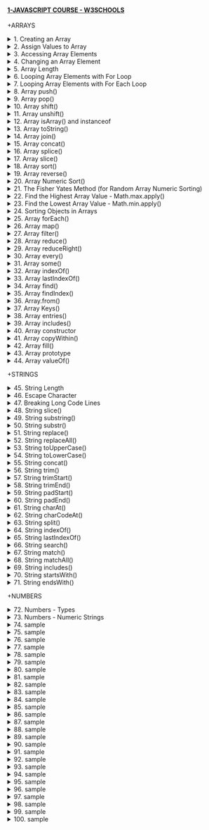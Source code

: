 #### [1-JAVASCRIPT COURSE - W3SCHOOLS](/courses/basics/1.md)

+ARRAYS

<details>
  <summary>1. Creating an Array</summary>

- Arrays are a special kind of objects, with numbered indexes.

- Arrays use numbered indexes, while objects use named indexes.

```js
const cars = ["Saab", "Volvo", "BMW"];
```

```js
const cars = new Array("Saab", "Volvo", "BMW");
```

```js
// [Saab,Volvo,BMW]
```

</details>

<details>
  <summary>2. Assign Values to Array</summary>

```js
const cars = [];
cars[0] = "Saab";
cars[1] = "Volvo";
cars[2] = "BMW";
```

```js
// [Saab,Volvo,BMW]
```

</details>

<details>
  <summary>3. Accessing Array Elements</summary>

```js
const cars = ["Saab", "Volvo", "BMW"];
let car = cars[0];
```

```js
// Saab
```

</details>

<details>
  <summary>4. Changing an Array Element</summary>

```js
const cars = ["Saab", "Volvo", "BMW"];
cars[0] = "Opel";
```

```js
// [Opel,Volvo,BMW]
```

</details>

<details>
  <summary>5. Array Length</summary>

```js
const fruits = ["Banana", "Orange", "Apple", "Mango"];
let length = fruits.length;
```

Accessing the First Array Element:

```js
const fruits = ["Banana", "Orange", "Apple", "Mango"];
let fruit = fruits[0];
```

Accessing the Last Array Element:

```js
const fruits = ["Banana", "Orange", "Apple", "Mango"];
let fruit = fruits[fruits.length - 1];
```

</details>

<details>
  <summary>6. Looping Array Elements with For Loop</summary>

```js
const fruits = ["Banana", "Orange", "Apple", "Mango"];
let fLen = fruits.length;

let text = "<ul>";
for (let i = 0; i < fLen; i++) {
  text += "<li>" + fruits[i] + "</li>";
}
text += "</ul>";
```

```js
// Banana
// Orange
// Apple
// Mango
```

</details>

<details>
  <summary>7. Looping Array Elements with For Each Loop</summary>

```js
const fruits = ["Banana", "Orange", "Apple", "Mango"];
let fLen = fruits.length;

let text = "<ul>";
for (let i = 0; i < fLen; i++) {
  text += "<li>" + fruits[i] + "</li>";
}
text += "</ul>";
```

```js
// Banana
// Orange
// Apple
// Mango
```

</details>

<details>
  <summary>8. Array push()</summary>

- The push() method adds a new element to an array (at the end).

- The push() method returns the new array length.

```js
const fruits = ["Banana", "Orange", "Apple", "Mango"];
document.getElementById("demo1").innerHTML = fruits.push("Kiwi");
document.getElementById("demo2").innerHTML = fruits;
```

```js
// 5
// [Banana,Orange,Apple,Mango,Kiwi]
```

```js
const fruits = ["Banana", "Orange", "Apple"];
fruits[fruits.length] = "Lemon"; // Adds "Lemon" to fruits
```

```js
// [Banana,Orange,Apple,Lemon]
```

</details>

<details>
  <summary>9. Array pop()</summary>

- The pop() method removes the last element from an array.

- The pop() method returns the value that was "popped out".

```js
const fruits = ["Banana", "Orange", "Apple", "Mango"];
document.getElementById("demo1").innerHTML = fruits.pop();
document.getElementById("demo2").innerHTML = fruits;
```

```js
// Mango
// [Banana,Orange,Apple]
```

</details>

<details>
  <summary>10. Array shift()</summary>

- The shift() method removes the first array element and "shifts" all other elements to a lower index.

- Shifting is equivalent to popping, but working on the first element instead of the last.

- The shift() method returns the value that was "shifted out".

```js
const fruits = ["Banana", "Orange", "Apple", "Mango"];
document.getElementById("demo1").innerHTML = fruits.shift();
document.getElementById("demo2").innerHTML = fruits;
```

```js
// Banana
// [Orange,Apple,Mango]
```

</details>

<details>
  <summary>11. Array unshift()</summary>

- The unshift() method adds a new element to an array (at the beginning), and "unshifts" older elements.

- The unshift() method returns the new array length.

```js
const fruits = ["Banana", "Orange", "Apple", "Mango"];
document.getElementById("demo1").innerHTML = fruits.unshift("Lemon");
document.getElementById("demo2").innerHTML = fruits;
```

```js
// 5
// [Lemon,Banana,Orange,Apple,Mango]
```

</details>

<details>
  <summary>12. Array isArray() and instanceof</summary>

The isArray Method returns true if an object is an Array:

```js
const fruits = ["Banana", "Orange", "Apple"];
Array.isArray(fruits);
```

```js
// true
```

The instanceof operator returns true if an object is created by a given constructor:

```js
const fruits = ["Banana", "Orange", "Apple"];

fruits instanceof Array;
```

```js
// true
```

</details>

<details>
  <summary>13. Array toString()</summary>

The JavaScript method toString() converts an array to a string of (comma separated) array values.

```js
const fruits = ["Banana", "Orange", "Apple", "Mango"];
document.getElementById("demo").innerHTML = fruits.toString();
```

```js
// Banana,Orange,Apple,Mango
```

</details>

<details>
  <summary>14. Array join()</summary>

- The join() method also joins all array elements into a string.

- It behaves just like toString(), but in addition you can specify the separator.

```js
const fruits = ["Banana", "Orange", "Apple", "Mango"];
document.getElementById("demo").innerHTML = fruits.join(" * ");
```

```js
// Banana * Orange * Apple * Mango
```

</details>

<details>
  <summary>15. Array concat()</summary>

- The concat() method creates a new array by merging (concatenating) existing arrays.

- The concat() method can take any number of array arguments.

- The concat() method concatenates (joins) two or more arrays.

- The concat() method returns a new array, containing the joined arrays.

- The concat() method does not change the existing arrays.
- Syntax:

```js
array1.concat(array2, array3, ..., arrayX)
```

```js
const myGirls = ["Cecilie", "Lone"];
const myBoys = ["Emil", "Tobias", "Linus"];
const myChildren = myGirls.concat(myBoys);
```

```js
// [Cecilie,Lone,Emil,Tobias,Linus]
```

```js
const arr1 = ["Cecilie", "Lone"];
const arr2 = ["Emil", "Tobias", "Linus"];
const arr3 = ["Robin", "Morgan"];
const myChildren = arr1.concat(arr2, arr3);
```

```js
// [Cecilie,Lone,Emil,Tobias,Linus,Robin,Morgan]
```

```js
const arr1 = ["Emil", "Tobias", "Linus"];
const myChildren = arr1.concat("Peter");
```

```js
// [Emil,Tobias,Linus,Peter]
```

</details>

<details>
  <summary>16. Array splice()</summary>

- The splice() method adds new items to an array.

- he first parameter (2) defines the position where new elements should be added (spliced in).

- The second parameter (0) defines how many elements should be removed.

- The rest of the parameters ("Lemon" , "Kiwi") define the new elements to be added.

- The splice() method returns an array with the deleted items.

```js
const fruits = ["Banana", "Orange", "Apple", "Mango"];
fruits.splice(2, 0, "Lemon", "Kiwi");
```

```js
// [Banana,Orange,Lemon,Kiwi,Apple,Mango]
```

```js
const fruits = ["Banana", "Orange", "Apple", "Mango"];
let removed = fruits.splice(2, 2, "Lemon", "Kiwi");
document.getElementById("demo").innerHTML = "Removed Items: " + removed;
```

```js
// Removed Items:
// [Apple,Mango]
```

```js
const fruits = ["Banana", "Orange", "Apple", "Mango"];
fruits.splice(0, 1);
```

```js
// [Orange,Apple,Mango]
```

</details>

<details>
  <summary>17. Array slice()</summary>

- The slice() method slices out a piece of an array into a new array.

- This example slices out a part of an array starting from array element 1 ("Orange").
  The slice() method creates a new array.

- The slice() method does not remove any elements from the source array.

- The slice() method can take two arguments like slice(1, 3).

- The method then selects elements from the start argument, and up to (but not including) the end argument.

```js
const fruits = ["Banana", "Orange", "Lemon", "Apple", "Mango"];
const citrus = fruits.slice(1);
```

```js
// [Orange,Lemon,Apple,Mango]
```

```js
const fruits = ["Banana", "Orange", "Lemon", "Apple", "Mango"];
const citrus = fruits.slice(3);
```

```js
// [Apple,Mango]
```

```js
const fruits = ["Banana", "Orange", "Lemon", "Apple", "Mango"];
const citrus = fruits.slice(1, 3);
```

```js
// [Orange,Lemon]
```

</details>

<details>
  <summary>18. Array sort()</summary>

The sort() method sorts an array alphabetically.

```js
const fruits = ["Banana", "Orange", "Apple", "Mango"];
fruits.sort();
```

```js
// [Apple,Banana,Mango,Orange]
```

</details>

<details>
  <summary>19. Array reverse()</summary>

- The reverse() method reverses the elements in an array.

- You can use it to sort an array in descending order.

```js
const fruits = ["Banana", "Orange", "Apple", "Mango"];
fruits.sort();
fruits.reverse();
```

```js
// [Orange,Mango,Banana,Apple]
```

</details>

<details>
  <summary>20. Array Numeric Sort()</summary>

- By default, the sort() function sorts values as strings.

- This works well for strings ("Apple" comes before "Banana").

- However, if numbers are sorted as strings, "25" is bigger than "100", because "2" is bigger than "1".

- Because of this, the sort() method will produce incorrect result when sorting numbers.

- You can fix this by providing a compare function.

- The purpose of the compare function is to define an alternative sort order.

- The compare function should return a negative, zero, or positive value, depending on the arguments.

- When the sort() function compares two values, it sends the values to the compare function, and sorts the values according to the returned (negative, zero, positive) value.

- If the result is negative, a is sorted before b.

- If the result is positive, b is sorted before a.

- If the result is 0, no changes are done with the sort order of the two values.

```js
const points = [40, 100, 1, 5, 25, 10];
points.sort(function (a, b) {
  return a - b;
}); //Sort ascending
```

```js
// [1,5,10,25,40,100]
```

```js
const points = [40, 100, 1, 5, 25, 10];
points.sort(function (a, b) {
  return b - a;
}); //Sort descending
```

```js
// [100,40,25,10,5,1]
```

</details>

<details>
  <summary>21. The Fisher Yates Method (for Random Array Numeric Sorting)</summary>

- The random implementation for array.sort() is not accurate.

- It will favor some numbers over the others.

- The most popular correct method, is called the Fisher Yates shuffle, and was introduced in data science as early as 1938!

- In JavaScript the method can be translated to this.

```js
const points = [40, 100, 1, 5, 25, 10];

for (let i = points.length - 1; i > 0; i--) {
  let j = Math.floor(Math.random() * (i + 1));
  let k = points[i];
  points[i] = points[j];
  points[j] = k;
}
```

```js
// [10,100,5,1,40,25]
```

The random implementation for array.sort():

```js
const points = [40, 100, 1, 5, 25, 10];
points.sort(function () {
  return 0.5 - Math.random();
});
```

</details>

<details>
  <summary>22. Find the Highest Array Value - Math.max.apply()</summary>

- There are no built-in functions for finding the max or min value in an array.

- However, after you have sorted an array, you can use the index to obtain the highest and lowest values.

- Sorting a whole array is a very inefficient method if you only want to find the highest (or lowest) value.

- You can use Math.max.apply to find the highest number in an array.

- Math.max.apply(null, [1, 2, 3]) is equivalent to Math.max(1, 2, 3).

```js
const points = [40, 100, 1, 5, 25, 10];
points.sort(function (a, b) {
  return a - b;
});
points[0];
// now points[0] contains the lowest value
// and points[points.length-1] contains the highest value
```

```js
const points = [40, 100, 1, 5, 25, 10];
Math.max.apply(null, points);
```

```js
// 100
```

Find Max "home made" method:

```js
function myArrayMax(arr) {
  let len = arr.length;
  let max = -Infinity;
  while (len--) {
    if (arr[len] > max) {
      max = arr[len];
    }
  }
  return max;
}
```

</details>

<details>
  <summary>23. Find the Lowest Array Value - Math.min.apply()</summary>

- There are no built-in functions for finding the max or min value in an array.

- However, after you have sorted an array, you can use the index to obtain the highest and lowest values.

- Sorting a whole array is a very inefficient method if you only want to find the highest (or lowest) value.

- You can use Math.min.apply to find the lowest number in an array.

- Math.min.apply(null, [1, 2, 3]) is equivalent to Math.min(1, 2, 3).

```js
const points = [40, 100, 1, 5, 25, 10];
points.sort(function (a, b) {
  return b - a;
});
points[0];
// now points[0] contains the highest value
// and points[points.length-1] contains the lowest value
```

```js
const points = [40, 100, 1, 5, 25, 10];
Math.min.apply(null, points);
```

```js
// 1
```

Find Min "home made" method:

```js
function myArrayMin(arr) {
  let len = arr.length;
  let min = Infinity;
  while (len--) {
    if (arr[len] < min) {
      min = arr[len];
    }
  }
  return min;
}
```

</details>

<details>
  <summary>24. Sorting Objects in Arrays</summary>

- JavaScript arrays often contain objects.

- Even if objects have properties of different data types, the sort() method can be used to sort the array.

- The solution is to write a compare function to compare the property values.

- Comparing string properties is a little more complex:

```js
const cars = [
  { type: "Volvo", year: 2016 },
  { type: "Saab", year: 2001 },
  { type: "BMW", year: 2010 },
];

cars.sort(function (a, b) {
  return a.year - b.year;
});
```

```js
// [
//   { type: "Saab", year: 2001 },
//   { type: "BMW", year: 2010 },
//   { type: "Volvo", year: 2016 },
// ];
```

```js
const cars = [
  { type: "Volvo", year: 2016 },
  { type: "Saab", year: 2001 },
  { type: "BMW", year: 2010 },
];

cars.sort(function (a, b) {
  let x = a.type.toLowerCase();
  let y = b.type.toLowerCase();
  if (x < y) {
    return -1;
  }
  if (x > y) {
    return 1;
  }
  return 0;
});
```

```js
// [
//   { type: "BMW", year: 2010 },
//   { type: "Saab", year: 2001 },
//   { type: "Volvo", year: 2016 },
// ];
```

</details>

<details>
  <summary>25. Array forEach()</summary>

The forEach() method calls a function (a callback function) once for each array element.<br>

Note that the function takes 3 arguments:

- The item value
- he item index
- The array itself

The example uses only the value parameter.

```js
const numbers = [45, 4, 9, 16, 25];
let txt = "";
numbers.forEach(myFunction);

function myFunction(value, index, array) {
  txt += value + "";
}
```

```js
// 45
// 4
// 9
// 16
// 25
```

</details>

<details>
  <summary>26. Array map()</summary>

- The map() method creates a new array by performing a function on each array element.

- The map() method does not execute the function for array elements without values.

- The map() method does not change the original array.

- This example multiplies each array value by 2.

Note that the function takes 3 arguments:

- The item value
- The item index
- The array itself

When a callback function uses only the value parameter, the index and array parameters can be omitted.

```js
const numbers1 = [45, 4, 9, 16, 25];
const numbers2 = numbers1.map(myFunction);

function myFunction(value, index, array) {
  return value * 2;
}
```

```js
// [90,8,18,32,50]
```

</details>

<details>
  <summary>27. Array filter()</summary>

- The filter() method creates a new array with array elements that pass a test.

- This example creates a new array from elements with a value larger than 18.

Note that the function takes 3 arguments:

- The item value
- The item index
- The array itself

- In the example, the callback function does not use the index and array parameters, so they can be omitted.

- The filter() method creates a new array filled with elements that pass a test provided by a function.

- The filter() method does not execute the function for empty elements.

- The filter() method does not change the original array.

Syntax:

- function() - (Required) A function to run for each array element.
- currentValue - (Required) The value of the current element.
- index - (Optional) The index of the current element.
- arr - (Optional) The array of the current element.
- thisValue - (Optional) Default undefined. A value passed to the function as its this value.

```js
array.filter(function(currentValue, index, arr), thisValue)
```

```js
const numbers = [45, 4, 9, 16, 25];
const over18 = numbers.filter(myFunction);

function myFunction(value, index, array) {
  return value > 18;
}
```

```js
// [45,25]
```

</details>

<details>
  <summary>28. Array reduce()</summary>

- The reduce() method runs a function on each array element to produce (reduce it to) a single value.

- The reduce() method works from left-to-right in the array.

- The reduce() method does not reduce the original array.

- The example finds the sum of all numbers in an array.

Note that the function takes 4 arguments:

- The total (the initial value / previously returned value)
- The item value
- The item index
- The array itself

The example does not use the index and array parameters.

```js
const numbers = [45, 4, 9, 16, 25];
let sum = numbers.reduce(myFunction);

function myFunction(total, value, index, array) {
  return total + value;
}
```

```js
// 99
```

The reduce() method can accept an initial value:

```js
const numbers = [45, 4, 9, 16, 25];
let sum = numbers.reduce(myFunction, 100);

function myFunction(total, value) {
  return total + value;
}
```

```js
// 199
```

</details>

<details>
  <summary>29. Array reduceRight()</summary>

- The reduceRight() method runs a function on each array element to produce (reduce it to) a single value.

- The reduceRight() works from right-to-left in the array.

- The reduceRight() method does not reduce the original array.

- The example finds the sum of all numbers in an array.

Note that the function takes 4 arguments:

- The total (the initial value / previously returned value)
- The item value
- The item index
- The array itself

The example above does not use the index and array parameters.

```js
const numbers = [45, 4, 9, 16, 25];
let sum = numbers.reduceRight(myFunction);

function myFunction(total, value, index, array) {
  return total + value;
}
```

```js
// 99
```

</details>

<details>
  <summary>30. Array every()</summary>

- The every() method checks if all array values pass a test.

- This example checks if all array values are larger than 18.

Note that the function takes 3 arguments:

- The item value
- The item index
- The array itself

- When a callback function uses the first parameter only (value), the other parameters can be omitted.

- The every() method executes a function for each array element.

- The every() method returns true if the function returns true for all elements.

- The every() method returns false if the function returns false for one element.

- The every() method does not execute the function for empty elements.

- The every() method does not change the original array.

Syntax:

- function() - (Required) A function to be run for each element in the array.
- currentValue - (Required) The value of the current element.
- index - (Optional) The index of the current element.
- arr - (Optional) The array of the current element.
- thisValue - (Optional) Default undefined. A value passed to the function as its this value.

```js
array.every(function(currentValue, index, arr), thisValue)
```

```js
const numbers = [45, 4, 9, 16, 25];
let allOver18 = numbers.every(myFunction);

function myFunction(value, index, array) {
  return value > 18;
}
```

```js
//  false
```

</details>

<details>
  <summary>31. Array some()</summary>

- The some() method checks if some array values pass a test.

- This example checks if some array values are larger than 18.

Note that the function takes 3 arguments:

- The item value
- The item index
- The array itself

```js
const numbers = [45, 4, 9, 16, 25];
let someOver18 = numbers.some(myFunction);

function myFunction(value, index, array) {
  return value > 18;
}
```

```js
// true
```

</details>

<details>
  <summary>32. Array indexOf()</summary>

- The indexOf() method searches an array for an element value and returns its position.

- The first item has position 0, the second item has position 1, and so on.

Syntax:

- item - (Required) The item to search for.
- start - (Optional) Where to start the search.

Negative values will start at the given position counting from the end, and search to the end.

- Array.indexOf() returns -1 if the item is not found.
- If the item is present more than once, it returns the position of the first occurrence.

```js
array.indexOf(item, start);
```

```js
const fruits = ["Apple", "Orange", "Apple", "Mango"];
fruits.indexOf("Apple");
```

```js
// 0
```

</details>

<details>
  <summary>33. Array lastIndexOf()</summary>

- Array.lastIndexOf() is the same as Array.indexOf(), but returns the position of the last occurrence of the specified element.

Syntax:

- item - (Required) The item to search for.
- start - (Optional) Where to start the search.

Negative values will start at the given position counting from the end, and search to the beginning.

```js
array.lastIndexOf(item, start);
```

```js
const fruits = ["Apple", "Orange", "Apple", "Mango"];
fruits.lastIndexOf("Apple");
```

```js
// 2
```

</details>

<details>
  <summary>34. Array find()</summary>

- The find() method returns the value of the first array element that passes a test function.

- The example finds (returns the value of) the first element that is larger than 18.

Note that the function takes 3 arguments:

- The item value
- The item index
- The array itself

```js
const numbers = [4, 9, 16, 25, 29];
let first = numbers.find(myFunction);

function myFunction(value, index, array) {
  return value > 18;
}
```

```js
//  25
```

</details>

<details>
  <summary>35. Array findIndex()</summary>

- The findIndex() method returns the index of the first array element that passes a test function.

- This example finds the index of the first element that is larger than 18.

Note that the function takes 3 arguments:

- The item value
- The item index
- The array itself

```js
const numbers = [4, 9, 16, 25, 29];
let first = numbers.findIndex(myFunction);

function myFunction(value, index, array) {
  return value > 18;
}
```

```js
//  3
```

</details>

<details>
  <summary>36. Array.from()</summary>

- The Array.from() method returns an Array object from any object with a length property or any iterable object.

- For Example, Create an Array from a String.

```js
Array.from("ABCDEFG");
```

```js
// [A,B,C,D,E,F,G]
```

</details>

<details>
  <summary>37. Array Keys()</summary>

- The Array.keys() method returns an Array Iterator object with the keys of an array.

- For Example, Create an Array Iterator object, containing the keys of the array.

```js
const fruits = ["Banana", "Orange", "Apple", "Mango"];
const keys = fruits.keys();

for (let x of keys) {
  text += x + "";
}
```

```js
// 0
// 1
// 2
// 3
```

</details>

<details>
  <summary>38. Array entries()</summary>

- The entries() method returns an Array Iterator object with key/value pairs.

- The entries() method does not change the original array.

Syntax:

```js
array.entries();
```

```js
const fruits = ["Banana", "Orange", "Apple", "Mango"];
const f = fruits.entries();

for (let x of f) {
  document.getElementById("demo").innerHTML += x;
}
```

```js
// [0, "Banana"]
// [1, "Orange"]
// [2, "Apple"]
// [3, "Mango"]
```

</details>

<details>
  <summary>39. Array includes()</summary>

- Array.includes() allows us to check if an element is present in an array (including NaN, unlike indexOf).

- Array.includes() allows to check for NaN values. Unlike Array.indexOf().

Syntax:

```js
array.includes(search - item);
```

```js
const fruits = ["Banana", "Orange", "Apple", "Mango"];
fruits.includes("Mango");
```

```js
// true
```

</details>

<details>
  <summary>40. Array constructor</summary>

- The constructor property returns the function that created the Array prototype.

- For JavaScript arrays the constructor property returns:

```js
array.constructor;-
```

```js
const fruits = ["Banana", "Orange", "Apple", "Mango"];
let text = fruits.constructor;
```

```js
// function Array() { [native code] }
```

</details>

<details>
  <summary>41. Array copyWithin()</summary>

- The copyWithin() method copies array elements to another position in the array.

- The copyWithin() method overwrites the existing values.

- The copyWithin() method does not add items to the array.

## Syntax:

- target - (Required) The index (position) to copy the elements to.
- start - (Optional) The start index (position). Default is 0.
- end - (Optional) The end index (position). Default is the array length.

```js
array.copyWithin(target, start, end);
```

```js
const fruits = ["Banana", "Orange", "Apple", "Mango"];
fruits.copyWithin(2, 0);
```

```js
// [Banana, Orange, Banana, Orange];
```

```js
const fruits = ["Banana", "Orange", "Apple", "Mango", "Kiwi", "Papaya"];
fruits.copyWithin(2, 0, 2);
```

```js
// [Banana, Orange, Banana, Orange, Kiwi, Papaya];
```

</details>

<details>
  <summary>42. Array fill()</summary>

- The fill() method fills specified elements in an array with a value.

- The fill() method overwrites the original array.

- Start and end position can be specified. If not, all elements will be filled.

Syntax:

- value - (Required) The value to fill in.
- start - (Optional) The start index (position). Default is 0.
- end - (Optional) The stop index (position). Default is array length.

```js
array.fill(value, start, end);
```

```js
const fruits = ["Banana", "Orange", "Apple", "Mango"];
fruits.fill("Kiwi");
```

```js
// [Kiwi, Kiwi, Kiwi, Kiwi];
```

```js
const fruits = ["Banana", "Orange", "Apple", "Mango"];
fruits.fill("Kiwi", 2, 4);
```

```js
// [Banana, Orange, Kiwi, Kiwi];
```

</details>

<details>
  <summary>43. Array prototype</summary>

- prototype allows you to add new properties and methods to arrays.

- prototype is a property available with all JavaScript objects.

- You are not advised to change the prototype of an object that you do not control.

- You should not change the prototype of built in JavaScript datatypes.

- The JavaScript prototype property allows you to add new properties to objects.

Syntax:

```js
Array.prototype.name = value;
```

```js
function Person(first, last, age, eyecolor) {
  this.firstName = first;
  this.lastName = last;
  this.eyeColor = eyecolor;
}
const myFather = new Person("John", "Doe", "blue");
const myMother = new Person("Sally", "Rally", "green");

Person.prototype.nationality = "English";

document.getElementById("demo").innerHTML =
  "My father is " +
  myFather.nationality +
  "" +
  "My mother is " +
  myMother.nationality;
```

```js
// My father is English
// My mother is English
```

</details>

<details>
  <summary>44. Array valueOf()</summary>

- The valueOf() method returns the array itself.

- The valueOf() method does not change the original array.

- fruits.valueOf() returns the same as fruits.

Syntax:

```js
array.valueOf();
```

```js
const fruits = ["Banana", "Orange", "Apple", "Mango"];
const myArray = fruits.valueOf();
```

```js
// [Banana, Orange, Apple, Mango];
```

</details>

+STRINGS

<details>
  <summary>45. String Length</summary>
To find the length of a string, use the built-in length property.

```js
let text = "ABCDEFGHIJKLMNOPQRSTUVWXYZ";
let length = text.length;
```

```js
// 26
```

</details>

<details>
  <summary>46. Escape Character</summary>

- The backslash (\) escape character turns special characters into string characters.
- The sequence \" inserts a double quote in a string.
- The sequence \\ inserts a backslash in a string.

```js
let text = 'We are the so-called "Vikings" from the north.';
```

```js
// We are the so-called "Vikings" from the north.
```

```js
let text = "The character \\ is called backslash.";
```

```js
// The character \ is called backslash.
```

</details>

<details>
  <summary>47. Breaking Long Code Lines</summary>
For best readability, programmers often like to avoid code lines longer than 80 characters.

- If a JavaScript statement does not fit on one line, the best place to break it is after an operator.

- You can also break up a code line within a text string with a single backslash.

- A safer way to break up a string, is to use string addition.

```js
// document.getElementById("demo").innerHTML = "Hello " +
// "Dolly!";
```

```js
// document.getElementById("demo").innerHTML = "Hello \
// Dolly!";
```

</details>

<details>
  <summary>48. String slice()</summary>
slice() extracts a part of a string and returns the extracted part in a new string.

- The method takes 2 parameters: start position, and end position (end not included).

- If you omit the second parameter, the method will slice out the rest of the string.

- If a parameter is negative, the position is counted from the end of the string.

Syntax:

```js
slice(start, end);
```

```js
let text = "Apple, Banana, Kiwi";
let part = text.slice(7, 13);
```

```js
// Banana
```

```js
let text = "Apple, Banana, Kiwi";
let part = text.slice(7);
```

```js
// Banana, Kiwi
```

```js
let text = "Apple, Banana, Kiwi";
let part = text.slice(-12);
```

```js
// Banana, Kiwi
```

```js
let text = "Apple, Banana, Kiwi";
let part = text.slice(-12, -6);
```

```js
// Banana
```

</details>

<details>
  <summary>49. String substring()</summary>
substring() is similar to slice().

- The difference is that start and end values less than 0 are treated as 0 in substring().

- If you omit the second parameter, substring() will slice out the rest of the string.

Syntax:

```js
substring(start, end);
```

```js
let str = "Apple, Banana, Kiwi";
let part = str.substring(7, 13);
```

```js
// Banana
```

</details>

<details>
  <summary>50. String substr()</summary>
substr() is similar to slice().

- The difference is that the second parameter specifies the length of the extracted part.

- If you omit the second parameter, substr() will slice out the rest of the string.

- If the first parameter is negative, the position counts from the end of the string.

Syntax:

```js
substr(start, length);
```

```js
let str = "Apple, Banana, Kiwi";
let part = str.substr(7, 6);
```

```js
// Banana
```

```js
let str = "Apple, Banana, Kiwi";
let part = str.substr(7);
```

```js
// Banana, Kiwi
```

```js
let str = "Apple, Banana, Kiwi";
let part = str.substr(-4);
```

```js
// Kiwi
```

</details>

<details>
  <summary>51. String replace()</summary>
The replace() method replaces a specified value with another value in a string.

- The replace() method does not change the string it is called on.

- The replace() method returns a new string.

- The replace() method replaces only the first match.

- If you want to replace all matches, use a regular expression with the /g flag set.

- By default, the replace() method is case sensitive. Writing MICROSOFT (with upper-case) will not work.

- To replace case insensitive, use a regular expression with an /i flag (insensitive).

- Regular expressions are written without quotes.

- To replace all matches, use a regular expression with a /g flag (global match).

```js
let text = "Please visit Microsoft!";
let newText = text.replace("Microsoft", "W3Schools");
```

```js
// Please visit W3Schools!
```

```js
let text = "Please visit Microsoft and Microsoft!";
let newText = text.replace("Microsoft", "W3Schools");
```

```js
// Please visit W3Schools and Microsoft!
```

```js
let text = "Please visit Microsoft!";
let newText = text.replace(/MICROSOFT/i, "W3Schools");
```

```js
// Please visit W3Schools!
```

```js
let text = "Please visit Microsoft and Microsoft!";
let newText = text.replace(/Microsoft/g, "W3Schools");
```

```js
// Please visit W3Schools and W3Schools!
```

</details>

<details>
  <summary>52. String replaceAll() </summary>

- The replaceAll() method also allows you to specify a regular expression instead of a string to be replaced.

- If the parameter is a regular expression, the global flag (g) must be set set, otherwise a TypeError is thrown.

```js
let text = "I love cats. Cats are very easy to love. Cats are very popular.";
text = text.replaceAll("Cats", "Dogs");
text = text.replaceAll("cats", "dogs");

document.getElementById("demo").innerHTML = text;
```

```js
// I love dogs. Dogs are very easy to love. Dogs are very popular.
```

```js
let text = "I love cats. Cats are very easy to love. Cats are very popular";
text = text.replaceAll(/Cats/g, "Dogs");
text = text.replaceAll(/cats/g, "dogs");

document.getElementById("demo").innerHTML = text;
```

```js
// I love dogs. Dogs are very easy to love. Dogs are very popular
```

</details>

<details>
  <summary>53. String toUpperCase()</summary>

A string is converted to upper case with toUpperCase().

```js
let text = document.getElementById("demo").innerHTML;

document.getElementById("demo").innerHTML = text.toUpperCase();
```

```js
// HELLO WORLD!
```

</details>

<details>
  <summary>54. String toLowerCase()</summary>

A string is converted to lower case with toLowerCase().

```js
let text = document.getElementById("demo").innerHTML;

document.getElementById("demo").innerHTML = text.toLowerCase();
```

```js
// hello world!
```

</details>

<details>
  <summary>55. String concat()</summary>

- concat() joins two or more strings.

- The concat() method can be used instead of the plus operator.

- All string methods return a new string.

- They don't modify the original string.

- Strings are immutable: Strings cannot be changed, only replaced.

```js
let text1 = "Hello";
let text2 = "World!";
let text3 = text1.concat(" ", text2);
// text = "Hello" + " " + "World!";

document.getElementById("demo").innerHTML = text3;
```

```js
// Hello World!
```

</details>

<details>
  <summary>56. String trim()</summary>

The trim() method removes whitespace from both sides of a string.

```js
let text1 = "     Hello World!     ";
let text2 = text1.trim();

document.getElementById("demo").innerHTML =
  "Length text1 = " + text1.length + "Length text2 = " + text2.length;
```

```js
// Length text1 = 22
// Length text2 = 12
```

</details>

<details>
  <summary>57. String trimStart()</summary>

The trimStart() method works like trim(), but removes whitespace only from the start of a string.

```js
let text1 = "     Hello World!     ";
let text2 = text1.trimStart();

document.getElementById("demo").innerHTML =
  "Length text1 = " + text1.length + "Length text2 = " + text2.length;
```

```js
// Length text1 = 22
// Length text2 = 17
```

</details>

<details>
  <summary>58. String trimEnd()</summary>

The trimEnd() method works like trim(), but removes whitespace only from the end of a string.

```js
let text1 = "     Hello World!     ";
let text2 = text1.trimEnd();

document.getElementById("demo").innerHTML =
  "Length text1 = " + text1.length + "Length text2 = " + text2.length;
```

```js
// Length text1 = 22
// Length text2 = 17
```

</details>

<details>
  <summary>59. String padStart()</summary>

- The padStart() method pads a string with another string.

- The padStart() method is a string method.

- To pad a number, convert the number to a string first.

```js
let text = "5";

document.getElementById("demo").innerHTML = text.padStart(4, "x");
```

```js
// xxx5
```

```js
let text = "5";
text = text.padStart(4, "0");

document.getElementById("demo").innerHTML = text;
```

```js
// 0005
```

```js
let numb = 5;
let text = numb.toString();

document.getElementById("demo").innerHTML = text.padStart(4, 0);
```

```js
// 0005
```

</details>

<details>
  <summary>60. String padEnd()</summary>

- The padEnd() method pads a string with another string.

- To pad a number, convert the number to a string first.

```js
let text = "5";

document.getElementById("demo").innerHTML = text.padEnd(4, "x");
```

```js
// 5xxx
```

```js
let text = "5";
text = text.padEnd(4, "0");

document.getElementById("demo").innerHTML = text;
```

```js
// 5000
```

```js
let numb = 5;
let text = numb.toString();

document.getElementById("demo").innerHTML = text.padEnd(4, "x");
```

```js
// 5xxx
```

</details>

<details>
  <summary>61. String charAt()</summary>

The charAt() method returns the character at a specified index (position) in a string.

```js
var text = "HELLO WORLD";

document.getElementById("demo").innerHTML = text.charAt(0);
```

```js
// H
```

</details>

<details>
  <summary>62. String charCodeAt()</summary>

- The charCodeAt() method returns the unicode of the character at a specified index in a string.

- The method returns a UTF-16 code (an integer between 0 and 65535).

```js
let text = "HELLO WORLD";

document.getElementById("demo").innerHTML = text.charCodeAt(0);
```

```js
// 72
```

</details>

<details>
  <summary>63. String split()</summary>

- A string can be converted to an array with the split() method.

- If the separator is omitted, the returned array will contain the whole string in index [0].

- If the separator is "", the returned array will be an array of single characters.

```js
let text = "a,b,c,d,e,f";
const myArray = text.split("");

document.getElementById("demo").innerHTML = JSON.stringify(myArray);
```

```js
// ["a",",","b",",","c",",","d",",","e",",","f"]
```

```js
let text = "a,b,c,d,e,f";
const myArray = text.split(" ");

document.getElementById("demo").innerHTML = JSON.stringify(myArray);
```

```js
// ["a,b,c,d,e,f"]
```

```js
let text = "a,b,c,d,e,f";
const myArray = text.split(",");

document.getElementById("demo").innerHTML = JSON.stringify(myArray);
```

```js
// ["a","b","c","d","e","f"]
```

</details>

<details>
  <summary>64. String indexOf()</summary>

- The indexOf() method returns the index of (position of) the first occurrence of a string in a string.

- Both indexOf(), and lastIndexOf() return -1 if the text is not found.

- Both methods accept a second parameter as the starting position for the search.

```js
let text = "Please locate where 'locate' occurs!";

document.getElementById("demo").innerHTML = text.indexOf("locate");
```

```js
// 7
```

</details>

<details>
  <summary>65. String lastIndexOf()</summary>

- The lastIndexOf() method returns the index of the last occurrence of a specified text in a string.

- Both indexOf(), and lastIndexOf() return -1 if the text is not found.

- Both methods accept a second parameter as the starting position for the search.

- The lastIndexOf() methods searches backwards (from the end to the beginning), meaning: if the second parameter is 15, the search starts at position 15, and searches to the beginning of the string.

```js
let text = "Please locate where 'locate' occurs!";

document.getElementById("demo").innerHTML = text.lastIndexOf("locate");
```

```js
// 21
```

```js
let text = "Please locate where 'locate' occurs!";

document.getElementById("demo").innerHTML = text.indexOf("John");
```

```js
// -1
```

```js
let text = "Please locate where 'locate' occurs!";

document.getElementById("demo").innerHTML = text.indexOf("locate", 15);
```

```js
// 21
```

```js
let text = "Please locate where 'locate' occurs!";

document.getElementById("demo").innerHTML = text.lastIndexOf("locate", 15);
```

```js
// 7
```

</details>

<details>
  <summary>66. String search()</summary>

- The search() method searches a string for a string (or a regular expression) and returns the position of the match.

- The search() method cannot take a second start position argument.

- The indexOf() method cannot take powerful search values (regular expressions) like the search() method.

```js
let text = "Please locate where 'locate' occurs!";

document.getElementById("demo").innerHTML = text.search("locate");
```

```js
// 7
```

```js
let text = "Please locate where 'locate' occurs!";

document.getElementById("demo").innerHTML = text.search(/locate/);
```

```js
// 7
```

</details>

<details>
  <summary>67. String match()</summary>

- The match() method returns an array containing the results of matching a string against a string (or a regular expression).

- If a regular expression does not include the g modifier (global search), match() will return only the first match in the string.

```js
let text = "The rain in SPAIN stays mainly in the plain";
const myArr = text.match("ain");

document.getElementById("demo").innerHTML = JSON.stringify(myArr);
```

```js
// ["ain"]
```

```js
let text = "The rain in SPAIN stays mainly in the plain";
const myArr = text.match(/ain/);

document.getElementById("demo").innerHTML = JSON.stringify(myArr);
```

```js
// ["ain"]
```

```js
let text = "The rain in SPAIN stays mainly in the plain";
const myArr = text.match(/ain/g);

document.getElementById("demo").innerHTML = JSON.stringify(myArr);
```

```js
// ["ain","ain","ain"]
```

```js
let text = "The rain in SPAIN stays mainly in the plain";

const myArr = text.match(/ain/gi);
document.getElementById("demo").innerHTML = JSON.stringify(myArr);
```

```js
// ["ain","AIN","ain","ain"]
```

</details>

<details>
  <summary>68. String matchAll()</summary>

- The matchAll() method returns an iterator containing the results of matching a string against a string (or a regular expression).

- If the parameter is a regular expression, the global flag (g) must be set, otherwise a TypeError is thrown.

- If you want to search case insensitive, the insensitive flag (i) must be set.

```js
let text = "I love cats. Cats are very easy to love. Cats are very popular.";
const iterator = text.matchAll("Cats");

document.getElementById("demo").innerHTML = JSON.stringify(
  Array.from(iterator)
);
```

```js
// [["Cats"],["Cats"]]
```

```js
let text = "I love cats. Cats are very easy to love. Cats are very popular.";
const iterator = text.matchAll(/Cats/g);

document.getElementById("demo").innerHTML = JSON.stringify(
  Array.from(iterator)
);
```

```js
// [["Cats"],["Cats"]]
```

```js
let text = "I love cats. Cats are very easy to love. Cats are very popular.";
const iterator = text.matchAll(/Cats/gi);

document.getElementById("demo").innerHTML = JSON.stringify(
  Array.from(iterator)
);
```

```js
// [["cats"],["Cats"],["Cats"]]
```

</details>

<details>
  <summary>69. String includes()</summary>

- The includes() method returns true if a string contains a specified value, Otherwise it returns false.

- includes() is case sensitive.

```js
let text = "Hello world, welcome to the universe.";

document.getElementById("demo").innerHTML = text.includes("world");
```

```js
// true
```

```js
let text = "Hello world, welcome to the universe.";

document.getElementById("demo").innerHTML = text.includes("world", 12);
```

```js
// false
```

</details>

<details>
  <summary>70. String startsWith()</summary>

- The startsWith() method returns true if a string begins with a specified value,otherwise it returns false.

- A start position for the search can be specified.
  startsWith() is case sensitive.

```js
let text = "Hello world, welcome to the universe.";

document.getElementById("demo").innerHTML = text.startsWith("Hello");
```

```js
// true
```

```js
let text = "Hello world, welcome to the universe.";

document.getElementById("demo").innerHTML = text.startsWith("world");
```

```js
// false
```

```js
let text = "Hello world, welcome to the universe.";

document.getElementById("demo").innerHTML = text.startsWith("world", 6);
```

```js
// true
```

</details>

<details>
  <summary>71. String endsWith()</summary>

- The endsWith() method returns true if a string ends with a specified value, otherwise it returns false.

- endsWith() is case sensitive.

```js
let text = "John Doe";

document.getElementById("demo").innerHTML = text.endsWith("Doe");
```

```js
// true
```

```js
let text = "Hello world, welcome to the universe.";

document.getElementById("demo").innerHTML = text.endsWith("world", 11);
```

```js
// true
```

</details>

+NUMBERS

<details>
  <summary>72. Numbers - Types</summary>

- JavaScript has only one type of number.

- Numbers can be written with or without decimals.

- Extra large or extra small numbers can be written with scientific (exponent) notation.

- Unlike many other programming languages, JavaScript does not define different types of numbers, like integers, short, long, floating-point etc.

- JavaScript numbers are always stored as double precision floating point numbers, following the international IEEE 754 standard.

- This format stores numbers in 64 bits, where the number (the fraction) is stored in bits 0 to 51, the exponent in bits 52 to 62, and the sign in bit 63.

- Integers (numbers without a period or exponent notation) are accurate up to 15 digits.

- The maximum number of decimals is 17.

```js
let x = 3.14; // A number with decimals
let y = 3; // A number without decimals
```

```js
let x = 123e5; // 12300000
let y = 123e-5; // 0.00123
```

```js
let x = 999999999999999; // x will be 999999999999999
let y = 9999999999999999; // y will be 10000000000000000
```

Floating point arithmetic is not always 100% accurate.
To solve the problem above, it helps to multiply and divide.

```js
let x = 0.2 + 0.1; // worse precision
let x = (0.2 * 10 + 0.1 * 10) / 10; // Better precision
```

</details>

<details>
  <summary>73. Numbers - Numeric Strings</summary>

- JavaScript strings can have numeric content.

- JavaScript will try to convert strings to numbers in all numeric operations.

```js
let x = "100";
let y = "10";
let z = x / y;

document.getElementById("demo").innerHTML = z;
```

```js
// 10
```

```js
let x = "100";
let y = "10";
let z = x * y;

document.getElementById("demo").innerHTML = z;
```

```js
// 1000
```

```js
let x = "100";
let y = "10";
let z = x - y;

document.getElementById("demo").innerHTML = z;
```

```js
// 90
```

```js
let x = "100";
let y = "10";
let z = x + y;

document.getElementById("demo").innerHTML = z;
```

```js
// 10010
```

</details>

<details>
  <summary>74. sample</summary>

```js

```

```js

```

```js

```

```js

```

</details>

<details>
  <summary>75. sample</summary>

```js

```

```js

```

```js

```

```js

```

</details>

<details>
  <summary>76. sample</summary>

```js

```

```js

```

```js

```

```js

```

</details>

<details>
  <summary>77. sample</summary>

```js

```

```js

```

```js

```

```js

```

</details>

<details>
  <summary>78. sample</summary>

```js

```

```js

```

```js

```

```js

```

</details>

<details>
  <summary>79. sample</summary>

```js

```

```js

```

```js

```

```js

```

</details>

<details>
  <summary>80. sample</summary>

```js

```

```js

```

```js

```

```js

```

</details>

<details>
  <summary>81. sample</summary>

```js

```

```js

```

```js

```

```js

```

</details>

<details>
  <summary>82. sample</summary>

```js

```

```js

```

```js

```

```js

```

</details>

<details>
  <summary>83. sample</summary>

```js

```

```js

```

```js

```

```js

```

</details>

<details>
  <summary>84. sample</summary>

```js

```

```js

```

```js

```

```js

```

</details>

<details>
  <summary>85. sample</summary>

```js

```

```js

```

```js

```

```js

```

</details>

<details>
  <summary>86. sample</summary>

```js

```

```js

```

```js

```

```js

```

</details>

<details>
  <summary>87. sample</summary>

```js

```

```js

```

```js

```

```js

```

</details>

<details>
  <summary>88. sample</summary>

```js

```

```js

```

```js

```

```js

```

</details>

<details>
  <summary>89. sample</summary>

```js

```

```js

```

```js

```

```js

```

</details>

<details>
  <summary>90. sample</summary>

```js

```

```js

```

```js

```

```js

```

</details>

<details>
  <summary>91. sample</summary>

```js

```

```js

```

```js

```

```js

```

</details>

<details>
  <summary>92. sample</summary>

```js

```

```js

```

```js

```

```js

```

</details>

<details>
  <summary>93. sample</summary>

```js

```

```js

```

```js

```

```js

```

</details>

<details>
  <summary>94. sample</summary>

```js

```

```js

```

```js

```

```js

```

</details>

<details>
  <summary>95. sample</summary>

```js

```

```js

```

```js

```

```js

```

</details>

<details>
  <summary>96. sample</summary>

```js

```

```js

```

```js

```

```js

```

</details>

<details>
  <summary>97. sample</summary>

```js

```

```js

```

```js

```

```js

```

</details>

<details>
  <summary>98. sample</summary>

```js

```

```js

```

```js

```

```js

```

</details>

<details>
  <summary>99. sample</summary>

```js

```

```js

```

```js

```

```js

```

</details>

<details>
  <summary>100. sample</summary>

```js

```

```js

```

```js

```

```js

```

</details>
